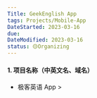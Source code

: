 ```yaml
---
Title: GeekEnglish App
tags: Projects/Mobile-App
DateStarted: 2023-03-16
due:
DateModified: 2023-03-16
status: 🟡Organizing
---
```


#### 1. 项目名称（中英文名、域名）

- 极客英语 App >
